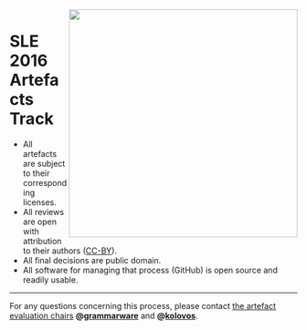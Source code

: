 <img align="right" width="400" src="http://s14.postimg.org/xw2u7q235/open_materials_all.png">

# SLE 2016 Artefacts Track

- All artefacts are subject to their corresponding licenses.
- All reviews are open with attribution to their authors ([CC-BY](https://creativecommons.org/licenses/by/4.0/)).
- All final decisions are public domain.
- All software for managing that process (GitHub) is open source and readily usable. 

______
For any questions concerning this process, please contact [the artefact evaluation chairs](mailto:sle16aec@gmail.com) **@[grammarware](https://github.com/grammarware)** and **@[kolovos](https://github.com/kolovos)**.

